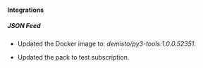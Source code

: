 
#### Integrations

##### JSON Feed
- Updated the Docker image to: *demisto/py3-tools:1.0.0.52351*.

- Updated the pack to test subscription.
